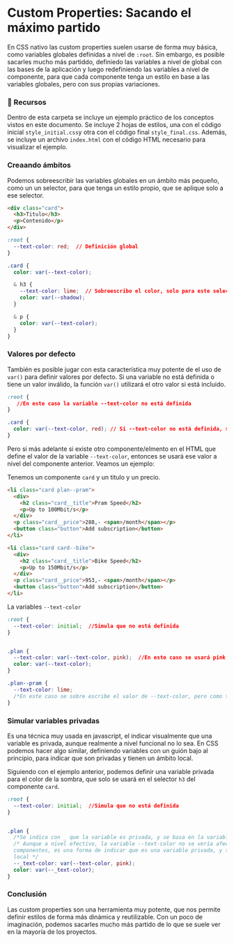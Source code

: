# Custom Properties: Sacando el máximo partido

En CSS nativo las custom properties suelen usarse de forma muy básica, como variables globales definidas a nivel de `:root`. Sin embargo, es posible sacarles mucho más partiddo, definiedo las variables a nivel de global con las bases de la aplicación y luego redefiniendo las variables a nivel de componente, para que cada componente tenga un estilo en base a las variables globales, pero con sus propias variaciones.

### 📄 Recursos

Dentro de esta carpeta se incluye un ejemplo práctico de los conceptos vistos en este documento. Se incluye 2 hojas de estilos, una con el código inicial `style_initial.css`y otra con el código final `style_final.css`. Además, se incluye un archivo `index.html` con el código HTML necesario para visualizar el ejemplo.


### Creaando ámbitos

Podemos sobreescribir las variables globales en un ámbito más pequeño, como un un selector, para que tenga un estilo propio, que se aplique solo a ese selector.


```html	
<div class="card">
  <h3>Titulo</h3>
  <p>Contenido</p>
</div>
```

```css
:root {
  --text-color: red;  // Definición global
}

.card {
  color: var(--text-color);

  & h3 {
    --text-color: lime;  // Sobreescribo el color, solo para este selector
    color: var(--shadow);
  }

  & p {
    color: var(--text-color);
  }
}
```

### Valores por defecto

También es posible jugar con esta característica muy potente de el uso de `var()` para definir valores por defecto. Si una variable no está definida o tiene un valor inválido, la función `var()` utilizará el otro valor si está incluido.

```css
:root {
   //En este caso la variable --text-color no está definida
}

.card {
  color: var(--text-color, red); // Si --text-color no está definida, se usará red
}
```

Pero si más adelante si existe otro componente/elmento en el HTML que define el valor de la variable `--text-color`, entonces se usará ese valor a nivel del componente anterior. 
Veamos un ejemplo:

Tenemos un componente `card` y un titulo y un precio.

```html
<li class="card plan--pram">
  <div>
    <h2 class="card__title">Pram Speed</h2>
    <p>Up to 100Mbit/s</p>
  </div>
  <p class="card__price">288,- <span>/month</span></p>
  <button class="button">Add subscription</button>
</li>

<li class="card card--bike">
  <div>
    <h2 class="card__title">Bike Speed</h2>
    <p>Up to 150Mbit/s</p>
  </div>
  <p class="card__price">953,- <span>/month</span></p>
  <button class="button">Add subscription</button>
</li>
```

La variables `--text-color` 

```css
:root {
  --text-color: initial;  //Simula que no está definida
}


.plan {
  --text-color: var(--text-color, pink);  //En este caso se usará pink
  color: var(--text-color);  
}

.plan--pram {
  --text-color: lime;  
  /*En este caso se sobre escribe el valor de --text-color, pero como tiene un ámbito global (definida en :root), cambia el valor de selector .plan, definido antes*/
}

```

### Simular variables privadas

Es una técnica muy usada en javascript, el indicar visualmente que una variable es privada, aunque realmente a nivel funcional no lo sea. En CSS podemos hacer algo similar, definiendo variables con un guión bajo al principio, para indicar que son privadas y tienen un ámbito local.

Siguiendo con el ejemplo anterior, podemos definir una variable privada para el color de la sombra, que solo se usará en el selector `h3` del componente `card`.

```css
:root {
  --text-color: initial;  //Simula que no está definida
}


.plan {
  /*Se indica con _ que la variable es privada, y se basa en la variable global */
  /* Aunque a nivel efectivo, la variable --text-color no se vería afectada, en otros 
  componentes, es una forma de indicar que es una variable privada, y su uso es solo
  local */
  --_text-color: var(--text-color, pink);
  color: var(--_text-color);  
}
```	


### Conclusión

Las custom properties son una herramienta muy potente, que nos permite definir estilos de forma más dinámica y reutilizable. Con un poco de imaginación, podemos sacarles mucho más partido de lo que se suele ver en la mayoría de los proyectos.

